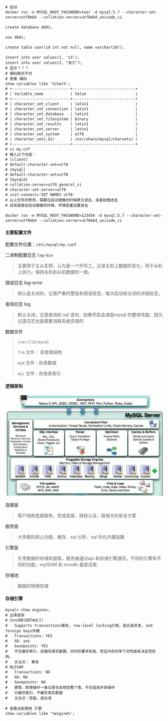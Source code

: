 ```mysql
# 启动
docker run -e MYSQL_ROOT_PASSWORD=toor -d mysql:5.7 --character-set-server=utf8mb4 --collation-server=utf8mb4_unicode_ci

create database db01;

use db01;

create table user(id int not null, name varchar(20));

insert into user values(1, 'z3');
insert into user values(2, "张三");
# 显示？？？
# 编码格式不对
# 查看 编码
show variables like '%char%';
# +--------------------------+----------------------------+
# | Variable_name            | Value                      |
# +--------------------------+----------------------------+
# | character_set_client     | latin1                     |
# | character_set_connection | latin1                     |
# | character_set_database   | latin1                     |
# | character_set_filesystem | binary                     |
# | character_set_results    | latin1                     |
# | character_set_server     | latin1                     |
# | character_set_system     | utf8                       |
# | character_sets_dir       | /usr/share/mysql/charsets/ |
# +--------------------------+----------------------------+
# vi my.cnf
# 输入以下内容：
# [client]
# default-character-set=utf8
# [mysql]
# default-character-set=utf8
# [mysqld]
# collation-server=utf8_general_ci
# character-set-server=utf8
# init-connect='SET NAMES utf8'
# 以上文件的修改，需要在启动镜像的时候拷贝进去，或者挂载进去
# 还有就是在启动镜像的时候，环境变量设置进去

docker run -e MYSQL_ROOT_PASSWORD=123456 -d mysql:5.7 --character-set-server=utf8mb4 --collation-server=utf8mb4_unicode_ci
```

#### 主要配置文件

配置文件位置：`/etc/mysql/my.conf`

二进制配置日志 `log-bin`

> 主要用于主从复制，认为是一个抄写工，记录主机上数据的变化，用于从机上执行。保持主机和从机数据的一致。

错误日志 log-error

> 默认是关闭的，记录严重的警告和错误信息，每次启动和关闭的详细信息。

查询日志 log

> 默认关闭，记录查询的 sql 语句，如果开启会减低mysql 的整体性能，因为记录日志也是需要消耗系统资源的

数据文件

> `/var/lib/mysql`
>
> `frm` 文件： 存放表结构
>
> `myd` 文件：存表数据
>
> `myi` 文件：存放表索引

#### 逻辑架构

![a](./pics/011.png)

连接层

> 客户端和连接服务，完成连接，授权认证，级相关的安全方案

服务层

> 大多数的核心功能，缓存、sql 分析、sql 优化内置函数

引擎层

> 负责数据的存储和提取，服务器通过api 和存储引擎通讯，不同的引擎有不同的功能，myISAM 和 innodb 最尝试用

存储池

> 数据的物理存储

#### 存储引擎

```mysql
mysql> show engines;
# 出来很多
# InnoDB(DEFAULT)
# 	Supports transactions事务, row-level locking行锁，适合高并发, and foreign keys外键
#   Transactions: YES
#   XA: yes
#   Savepoints: YES
#   不仅缓存索引，还缓存真实数据，对内存要求较高，而且内存的带下对性能有决定性影响。
# 	关注点： 事务
# MyISAM
#   Transactions: NO
#   XA: NO
#   Savepoints: NO
#   表锁，即使操作一条记录也会锁住整个表，不合适高并发操作
#   只缓存索引，不缓存真实数据
#   关注点：性能，适合读

# 查看当前使用 引擎
show variables like '%engine%';
```











